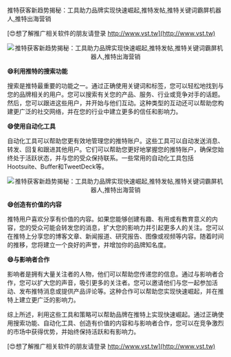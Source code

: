 推特获客新趋势揭秘：工具助力品牌实现快速崛起,推特发帖,推特关键词霸屏机器人,推特出海营销

[😍想了解推广相关软件的朋友请登录 http://www.vst.tw](http://www.vst.tw)

 <center><img src="https://vst.tw/MP4/tuiguang/png/7.png" alt="推特获客新趋势揭秘：工具助力品牌实现快速崛起,推特发帖,推特关键词霸屏机器人,推特出海营销"></center>

**😄利用推特的搜索功能**

搜索是推特最重要的功能之一。通过正确使用关键词和标签，您可以轻松地找到与您的品牌相关的用户。您可以搜索有关您的产品、服务、行业或竞争对手的话题。然后，您可以跟进这些用户，并开始与他们互动。这种类型的互动还可以帮助您构建更广泛的社交网络，并在您的行业中建立更多的信任和影响力。

**😄使用自动化工具**

自动化工具可以帮助您更有效地管理您的推特账户。这些工具可以自动发送消息、转发、回复和跟进其他用户。它们可以帮助您更好地掌握您的推特账户，确保您始终处于活跃状态，并与您的受众保持联系。一些常用的自动化工具包括Hootsuite、Buffer和TweetDeck等。

 <center><img src="https://vst.tw/MP4/tuiguang/png/1.png" alt="推特获客新趋势揭秘：工具助力品牌实现快速崛起,推特发帖,推特关键词霸屏机器人,推特出海营销"></center>

**😄创造有价值的内容**

推特用户喜欢分享有价值的内容。如果您能够创建有趣、有用或有教育意义的内容，您的受众可能会转发您的消息，扩大您的影响力并引起更多人的关注。您可以在推特上分享您的博客文章、新闻报道、研究报告、图像或视频等内容。随着时间的推移，您将建立一个良好的声誉，并增加你的品牌知名度。

**😄与影响者合作**

影响者是拥有大量关注者的人物，他们可以帮助您传递您的信息。通过与影响者合作，您可以扩大您的声音，吸引更多的关注者。您可以邀请他们与您一起参加活动、发布推特消息或提供产品评论等。这种合作可以帮助您实现快速崛起，并在推特上建立更广泛的影响力。

综上所述，利用这些工具和策略可以帮助品牌在推特上实现快速崛起。通过正确使用搜索功能、自动化工具、创造有价值的内容和与影响者合作，您可以在竞争激烈的市场中获得优势，并始终保持活跃和有影响力。

[😍想了解推广相关软件的朋友请登录 http://www.vst.tw](http://www.vst.tw)



